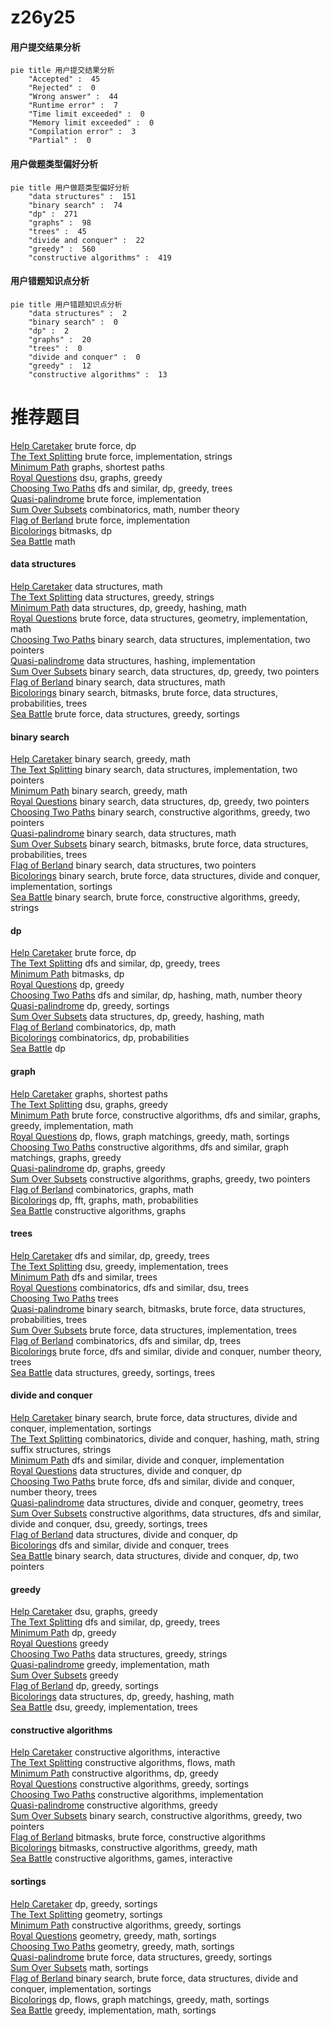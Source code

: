 # z26y25
<!-- tabs:start -->
#### **用户提交结果分析**

```mermaid
pie title 用户提交结果分析
    "Accepted" :  45
    "Rejected" :  0
    "Wrong answer" :  44
    "Runtime error" :  7
    "Time limit exceeded" :  0
    "Memory limit exceeded" :  0
    "Compilation error" :  3
    "Partial" :  0
```
#### **用户做题类型偏好分析**

```mermaid
pie title 用户做题类型偏好分析
    "data structures" :  151
    "binary search" :  74
    "dp" :  271
    "graphs" :  98
    "trees" :  45
    "divide and conquer" :  22
    "greedy" :  560
    "constructive algorithms" :  419
```
#### **用户错题知识点分析**

```mermaid
pie title 用户错题知识点分析
    "data structures" :  2
    "binary search" :  0
    "dp" :  2
    "graphs" :  20
    "trees" :  0
    "divide and conquer" :  0
    "greedy" :  12
    "constructive algorithms" :  13
```
<!-- tabs:end -->
# 推荐题目
[Help Caretaker](http://codeforces.com/problemset/problem/142/C)		brute force,
                        dp		  
[The Text Splitting](http://codeforces.com/problemset/problem/612/A)		brute force,
                        implementation,
                        strings		  
[Minimum Path](http://codeforces.com/problemset/problem/1473/E)		graphs,
                        shortest paths		  
[Royal Questions](http://codeforces.com/problemset/problem/875/F)		dsu,
                        graphs,
                        greedy		  
[Choosing Two Paths](http://codeforces.com/problemset/problem/1073/F)		dfs and similar,
                        dp,
                        greedy,
                        trees		  
[Quasi-palindrome](http://codeforces.com/problemset/problem/863/A)		brute force,
                        implementation		  
[Sum Over Subsets](http://codeforces.com/problemset/problem/1436/F)		combinatorics,
                        math,
                        number theory		  
[Flag of Berland](http://codeforces.com/problemset/problem/837/B)		brute force,
                        implementation		  
[Bicolorings](http://codeforces.com/problemset/problem/1051/D)		bitmasks,
                        dp		  
[Sea Battle](https://codeforces.com/contest/738/problem/D)		math		  
<!-- tabs:start -->
#### **data structures**
[Help Caretaker](http://codeforces.com/problemset/problem/316/E2)		data structures,
                        math		  
[The Text Splitting](http://codeforces.com/problemset/problem/797/C)		data structures,
                        greedy,
                        strings		  
[Minimum Path](http://codeforces.com/problemset/problem/486/E)		data structures,
                        dp,
                        greedy,
                        hashing,
                        math		  
[Royal Questions](http://codeforces.com/problemset/problem/514/B)		brute force,
                        data structures,
                        geometry,
                        implementation,
                        math		  
[Choosing Two Paths](http://codeforces.com/problemset/problem/1333/C)		binary search,
                        data structures,
                        implementation,
                        two pointers		  
[Quasi-palindrome](http://codeforces.com/problemset/problem/4/C)		data structures,
                        hashing,
                        implementation		  
[Sum Over Subsets](http://codeforces.com/problemset/problem/1492/C)		binary search,
                        data structures,
                        dp,
                        greedy,
                        two pointers		  
[Flag of Berland](http://codeforces.com/problemset/problem/1490/G)		binary search,
                        data structures,
                        math		  
[Bicolorings](http://codeforces.com/problemset/problem/1479/D)		binary search,
                        bitmasks,
                        brute force,
                        data structures,
                        probabilities,
                        trees		  
[Sea Battle](http://codeforces.com/problemset/problem/1497/A)		brute force,
                        data structures,
                        greedy,
                        sortings		  
#### **binary search**
[Help Caretaker](http://codeforces.com/problemset/problem/1250/L)		binary search,
                        greedy,
                        math		  
[The Text Splitting](http://codeforces.com/problemset/problem/1333/C)		binary search,
                        data structures,
                        implementation,
                        two pointers		  
[Minimum Path](http://codeforces.com/problemset/problem/1344/D)		binary search,
                        greedy,
                        math		  
[Royal Questions](http://codeforces.com/problemset/problem/1492/C)		binary search,
                        data structures,
                        dp,
                        greedy,
                        two pointers		  
[Choosing Two Paths](http://codeforces.com/problemset/problem/1463/D)		binary search,
                        constructive algorithms,
                        greedy,
                        two pointers		  
[Quasi-palindrome](http://codeforces.com/problemset/problem/1490/G)		binary search,
                        data structures,
                        math		  
[Sum Over Subsets](http://codeforces.com/problemset/problem/1479/D)		binary search,
                        bitmasks,
                        brute force,
                        data structures,
                        probabilities,
                        trees		  
[Flag of Berland](http://codeforces.com/problemset/problem/1436/E)		binary search,
                        data structures,
                        two pointers		  
[Bicolorings](http://codeforces.com/problemset/problem/1461/D)		binary search,
                        brute force,
                        data structures,
                        divide and conquer,
                        implementation,
                        sortings		  
[Sea Battle](http://codeforces.com/problemset/problem/1493/C)		binary search,
                        brute force,
                        constructive algorithms,
                        greedy,
                        strings		  
#### **dp**
[Help Caretaker](http://codeforces.com/problemset/problem/142/C)		brute force,
                        dp		  
[The Text Splitting](http://codeforces.com/problemset/problem/1073/F)		dfs and similar,
                        dp,
                        greedy,
                        trees		  
[Minimum Path](http://codeforces.com/problemset/problem/1051/D)		bitmasks,
                        dp		  
[Royal Questions](http://codeforces.com/problemset/problem/1200/B)		dp,
                        greedy		  
[Choosing Two Paths](http://codeforces.com/problemset/problem/542/D)		dfs and similar,
                        dp,
                        hashing,
                        math,
                        number theory		  
[Quasi-palindrome](http://codeforces.com/problemset/problem/1286/A)		dp,
                        greedy,
                        sortings		  
[Sum Over Subsets](http://codeforces.com/problemset/problem/486/E)		data structures,
                        dp,
                        greedy,
                        hashing,
                        math		  
[Flag of Berland](http://codeforces.com/problemset/problem/1027/E)		combinatorics,
                        dp,
                        math		  
[Bicolorings](http://codeforces.com/problemset/problem/1295/F)		combinatorics,
                        dp,
                        probabilities		  
[Sea Battle](http://codeforces.com/problemset/problem/730/J)		dp		  
#### **graph**
[Help Caretaker](http://codeforces.com/problemset/problem/1473/E)		graphs,
                        shortest paths		  
[The Text Splitting](http://codeforces.com/problemset/problem/875/F)		dsu,
                        graphs,
                        greedy		  
[Minimum Path](http://codeforces.com/problemset/problem/1487/C)		brute force,
                        constructive algorithms,
                        dfs and similar,
                        graphs,
                        greedy,
                        implementation,
                        math		  
[Royal Questions](http://codeforces.com/problemset/problem/1437/C)		dp,
                        flows,
                        graph matchings,
                        greedy,
                        math,
                        sortings		  
[Choosing Two Paths](http://codeforces.com/problemset/problem/1470/D)		constructive algorithms,
                        dfs and similar,
                        graph matchings,
                        graphs,
                        greedy		  
[Quasi-palindrome](http://codeforces.com/problemset/problem/1476/C)		dp,
                        graphs,
                        greedy		  
[Sum Over Subsets](http://codeforces.com/problemset/problem/1304/D)		constructive algorithms,
                        graphs,
                        greedy,
                        two pointers		  
[Flag of Berland](http://codeforces.com/problemset/problem/1475/C)		combinatorics,
                        graphs,
                        math		  
[Bicolorings](http://codeforces.com/problemset/problem/553/E)		dp,
                        fft,
                        graphs,
                        math,
                        probabilities		  
[Sea Battle](http://codeforces.com/problemset/problem/1495/C)		constructive algorithms,
                        graphs		  
#### **trees**
[Help Caretaker](http://codeforces.com/problemset/problem/1073/F)		dfs and similar,
                        dp,
                        greedy,
                        trees		  
[The Text Splitting](http://codeforces.com/problemset/problem/886/C)		dsu,
                        greedy,
                        implementation,
                        trees		  
[Minimum Path](http://codeforces.com/problemset/problem/979/C)		dfs and similar,
                        trees		  
[Royal Questions](http://codeforces.com/problemset/problem/1254/E)		combinatorics,
                        dfs and similar,
                        dsu,
                        trees		  
[Choosing Two Paths](http://codeforces.com/problemset/problem/1188/A1)		trees		  
[Quasi-palindrome](http://codeforces.com/problemset/problem/1479/D)		binary search,
                        bitmasks,
                        brute force,
                        data structures,
                        probabilities,
                        trees		  
[Sum Over Subsets](http://codeforces.com/problemset/problem/1511/C)		brute force,
                        data structures,
                        implementation,
                        trees		  
[Flag of Berland](http://codeforces.com/problemset/problem/1499/F)		combinatorics,
                        dfs and similar,
                        dp,
                        trees		  
[Bicolorings](http://codeforces.com/problemset/problem/1491/E)		brute force,
                        dfs and similar,
                        divide and conquer,
                        number theory,
                        trees		  
[Sea Battle](http://codeforces.com/problemset/problem/1466/D)		data structures,
                        greedy,
                        sortings,
                        trees		  
#### **divide and conquer**
[Help Caretaker](http://codeforces.com/problemset/problem/1461/D)		binary search,
                        brute force,
                        data structures,
                        divide and conquer,
                        implementation,
                        sortings		  
[The Text Splitting](http://codeforces.com/problemset/problem/1466/G)		combinatorics,
                        divide and conquer,
                        hashing,
                        math,
                        string suffix structures,
                        strings		  
[Minimum Path](http://codeforces.com/problemset/problem/1490/D)		dfs and similar,
                        divide and conquer,
                        implementation		  
[Royal Questions](https://codeforces.com/contest/1483/problem/C)		data structures,
                        divide and conquer,
                        dp		  
[Choosing Two Paths](http://codeforces.com/problemset/problem/1491/E)		brute force,
                        dfs and similar,
                        divide and conquer,
                        number theory,
                        trees		  
[Quasi-palindrome](http://codeforces.com/problemset/problem/1303/G)		data structures,
                        divide and conquer,
                        geometry,
                        trees		  
[Sum Over Subsets](http://codeforces.com/problemset/problem/1494/D)		constructive algorithms,
                        data structures,
                        dfs and similar,
                        divide and conquer,
                        dsu,
                        greedy,
                        sortings,
                        trees		  
[Flag of Berland](http://codeforces.com/problemset/problem/1482/E)		data structures,
                        divide and conquer,
                        dp		  
[Bicolorings](http://codeforces.com/problemset/problem/566/C)		dfs and similar,
                        divide and conquer,
                        trees		  
[Sea Battle](http://codeforces.com/problemset/problem/1428/F)		binary search,
                        data structures,
                        divide and conquer,
                        dp,
                        two pointers		  
#### **greedy**
[Help Caretaker](http://codeforces.com/problemset/problem/875/F)		dsu,
                        graphs,
                        greedy		  
[The Text Splitting](http://codeforces.com/problemset/problem/1073/F)		dfs and similar,
                        dp,
                        greedy,
                        trees		  
[Minimum Path](http://codeforces.com/problemset/problem/1200/B)		dp,
                        greedy		  
[Royal Questions](https://codeforces.com/contest/854/problem/C)		greedy		  
[Choosing Two Paths](http://codeforces.com/problemset/problem/797/C)		data structures,
                        greedy,
                        strings		  
[Quasi-palindrome](http://codeforces.com/problemset/problem/746/E)		greedy,
                        implementation,
                        math		  
[Sum Over Subsets](http://codeforces.com/problemset/problem/1000/B)		greedy		  
[Flag of Berland](http://codeforces.com/problemset/problem/1286/A)		dp,
                        greedy,
                        sortings		  
[Bicolorings](http://codeforces.com/problemset/problem/486/E)		data structures,
                        dp,
                        greedy,
                        hashing,
                        math		  
[Sea Battle](http://codeforces.com/problemset/problem/886/C)		dsu,
                        greedy,
                        implementation,
                        trees		  
#### **constructive algorithms**
[Help Caretaker](http://codeforces.com/problemset/problem/730/B)		constructive algorithms,
                        interactive		  
[The Text Splitting](http://codeforces.com/problemset/problem/457/E)		constructive algorithms,
                        flows,
                        math		  
[Minimum Path](http://codeforces.com/problemset/problem/1442/A)		constructive algorithms,
                        dp,
                        greedy		  
[Royal Questions](http://codeforces.com/problemset/problem/1174/A)		constructive algorithms,
                        greedy,
                        sortings		  
[Choosing Two Paths](http://codeforces.com/problemset/problem/730/H)		constructive algorithms,
                        implementation		  
[Quasi-palindrome](http://codeforces.com/problemset/problem/1493/A)		constructive algorithms,
                        greedy		  
[Sum Over Subsets](http://codeforces.com/problemset/problem/1463/D)		binary search,
                        constructive algorithms,
                        greedy,
                        two pointers		  
[Flag of Berland](https://codeforces.com/contest/1456/problem/B)		bitmasks,
                        brute force,
                        constructive algorithms		  
[Bicolorings](http://codeforces.com/problemset/problem/1492/D)		bitmasks,
                        constructive algorithms,
                        greedy,
                        math		  
[Sea Battle](https://codeforces.com/contest/1504/problem/D)		constructive algorithms,
                        games,
                        interactive		  
#### **sortings**
[Help Caretaker](http://codeforces.com/problemset/problem/1286/A)		dp,
                        greedy,
                        sortings		  
[The Text Splitting](http://codeforces.com/problemset/problem/157/B)		geometry,
                        sortings		  
[Minimum Path](http://codeforces.com/problemset/problem/1174/A)		constructive algorithms,
                        greedy,
                        sortings		  
[Royal Questions](https://codeforces.com/contest/1496/problem/C)		geometry,
                        greedy,
                        math,
                        sortings		  
[Choosing Two Paths](http://codeforces.com/problemset/problem/1495/A)		geometry,
                        greedy,
                        math,
                        sortings		  
[Quasi-palindrome](http://codeforces.com/problemset/problem/1497/A)		brute force,
                        data structures,
                        greedy,
                        sortings		  
[Sum Over Subsets](http://codeforces.com/problemset/problem/1427/A)		math,
                        sortings		  
[Flag of Berland](http://codeforces.com/problemset/problem/1461/D)		binary search,
                        brute force,
                        data structures,
                        divide and conquer,
                        implementation,
                        sortings		  
[Bicolorings](http://codeforces.com/problemset/problem/1437/C)		dp,
                        flows,
                        graph matchings,
                        greedy,
                        math,
                        sortings		  
[Sea Battle](http://codeforces.com/problemset/problem/1473/A)		greedy,
                        implementation,
                        math,
                        sortings		  
<!-- tabs:end -->
